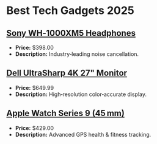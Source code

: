 # Best Tech Gadgets 2025

## [Sony WH‑1000XM5 Headphones](https://www.amazon.com/dp/B09XS7K6WY?tag=mychanneld-20)
- **Price:** $398.00
- **Description:** Industry‑leading noise cancellation.

## [Dell UltraSharp 4K 27" Monitor](https://www.amazon.com/dp/B0B9GYG7D1?tag=mychanneld-20)
- **Price:** $649.99
- **Description:** High‑resolution color‑accurate display.

## [Apple Watch Series 9 (45 mm)](https://www.amazon.com/dp/B0CHX2F5SP?tag=mychanneld-20)
- **Price:** $429.00
- **Description:** Advanced GPS health & fitness tracking.

